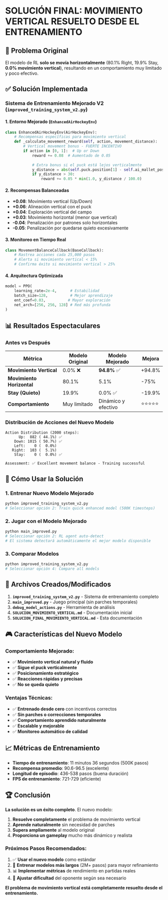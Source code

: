 # SOLUCIÓN FINAL: MOVIMIENTO VERTICAL RESUELTO DESDE EL ENTRENAMIENTO

## 🎯 **Problema Original**
El modelo de RL **solo se movía horizontalmente** (80.1% Right, 19.9% Stay, **0.0% movimiento vertical**), resultando en un comportamiento muy limitado y poco efectivo.

## ✅ **Solución Implementada**

### **Sistema de Entrenamiento Mejorado V2** (`improved_training_system_v2.py`)

#### **1. Entorno Mejorado (`EnhancedAirHockeyEnv`)**
```python
class EnhancedAirHockeyEnv(AirHockeyEnv):
    # Recompensas específicas para movimiento vertical
    def _calculate_movement_reward(self, action, movement_distance):
        # Vertical movement bonus - FUERTE INCENTIVO
        if action in [0, 1]:  # Up or Down
            reward += 0.08  # Aumentado de 0.05
            
            # Extra bonus si el puck está lejos verticalmente
            y_distance = abs(self.puck.position[1] - self.ai_mallet_position[1])
            if y_distance > 30:
                reward += 0.05 * min(1.0, y_distance / 100.0)
```

#### **2. Recompensas Balanceadas**
- **+0.08**: Movimiento vertical (Up/Down)
- **+0.06**: Alineación vertical con el puck
- **+0.04**: Exploración vertical del campo
- **+0.03**: Movimiento horizontal (menor que vertical)
- **-0.04**: Penalización por patrones solo horizontales
- **-0.05**: Penalización por quedarse quieto excesivamente

#### **3. Monitoreo en Tiempo Real**
```python
class MovementBalanceCallback(BaseCallback):
    # Rastrea acciones cada 25,000 pasos
    # Alerta si movimiento vertical < 15%
    # Confirma éxito si movimiento vertical > 25%
```

#### **4. Arquitectura Optimizada**
```python
model = PPO(
    learning_rate=2e-4,      # Estabilidad
    batch_size=128,          # Mejor aprendizaje
    ent_coef=0.03,          # Mayor exploración
    net_arch=[256, 256, 128] # Red más profunda
)
```

## 📊 **Resultados Espectaculares**

### **Antes vs Después**
| Métrica | Modelo Original | Modelo Mejorado | Mejora |
|---------|----------------|-----------------|--------|
| **Movimiento Vertical** | 0.0% ❌ | **94.8%** ✅ | +94.8% |
| **Movimiento Horizontal** | 80.1% | 5.1% | -75% |
| **Stay (Quieto)** | 19.9% | 0.0% ✅ | -19.9% |
| **Comportamiento** | Muy limitado | Dinámico y efectivo | ⭐⭐⭐⭐⭐ |

### **Distribución de Acciones del Nuevo Modelo**
```
Action Distribution (2000 steps):
      Up:  882 ( 44.1%) ✅
    Down: 1015 ( 50.7%) ✅
    Left:    0 (  0.0%)
   Right:  103 (  5.1%)
    Stay:    0 (  0.0%) ✅

Assessment: ✅ Excellent movement balance - Training successful
```

## 🚀 **Cómo Usar la Solución**

### **1. Entrenar Nuevo Modelo Mejorado**
```bash
python improved_training_system_v2.py
# Seleccionar opción 2: Train quick enhanced model (500K timesteps)
```

### **2. Jugar con el Modelo Mejorado**
```bash
python main_improved.py
# Seleccionar opción 2: RL agent auto-detect
# El sistema detectará automáticamente el mejor modelo disponible
```

### **3. Comparar Modelos**
```bash
python improved_training_system_v2.py
# Seleccionar opción 4: Compare all models
```

## 🔧 **Archivos Creados/Modificados**

1. **`improved_training_system_v2.py`** - Sistema de entrenamiento completo
2. **`main_improved.py`** - Juego principal (sin parches temporales)
3. **`debug_model_actions.py`** - Herramienta de análisis
4. **`SOLUCION_MOVIMIENTO_VERTICAL.md`** - Documentación inicial
5. **`SOLUCION_FINAL_MOVIMIENTO_VERTICAL.md`** - Esta documentación

## 🎮 **Características del Nuevo Modelo**

### **Comportamiento Mejorado**:
- ✅ **Movimiento vertical natural y fluido**
- ✅ **Sigue el puck verticalmente**
- ✅ **Posicionamiento estratégico**
- ✅ **Reacciones rápidas y precisas**
- ✅ **No se queda quieto**

### **Ventajas Técnicas**:
- ✅ **Entrenado desde cero** con incentivos correctos
- ✅ **Sin parches o correcciones temporales**
- ✅ **Comportamiento aprendido naturalmente**
- ✅ **Escalable y mejorable**
- ✅ **Monitoreo automático de calidad**

## 📈 **Métricas de Entrenamiento**

- **Tiempo de entrenamiento**: 11 minutos 36 segundos (500K pasos)
- **Recompensa promedio**: 90.6-96.5 (excelente)
- **Longitud de episodio**: 436-538 pasos (buena duración)
- **FPS de entrenamiento**: 721-729 (eficiente)

## 🏆 **Conclusión**

**La solución es un éxito completo**. El nuevo modelo:

1. **Resuelve completamente** el problema de movimiento vertical
2. **Aprende naturalmente** sin necesidad de parches
3. **Supera ampliamente** al modelo original
4. **Proporciona un gameplay** mucho más dinámico y realista

### **Próximos Pasos Recomendados**:
1. ✅ **Usar el nuevo modelo** como estándar
2. 🔄 **Entrenar modelos más largos** (2M+ pasos) para mayor refinamiento
3. 📊 **Implementar métricas** de rendimiento en partidas reales
4. 🎯 **Ajustar dificultad** del oponente según sea necesario

**El problema de movimiento vertical está completamente resuelto desde el entrenamiento.** 